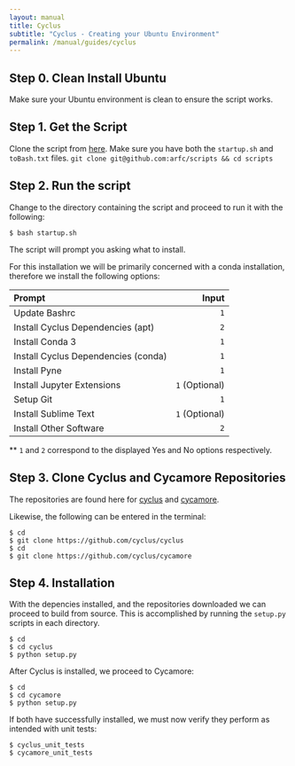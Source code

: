 ```yaml
---
layout: manual
title: Cyclus
subtitle: "Cyclus - Creating your Ubuntu Environment"
permalink: /manual/guides/cyclus
---
```


## Step 0. Clean Install Ubuntu
Make sure your Ubuntu environment is clean to ensure the script works.

## Step 1. Get the Script
Clone the script from [here](https://github.com/arfc/scripts). Make sure you have
both the `startup.sh` and `toBash.txt` files.
```git clone git@github.com:arfc/scripts && cd scripts```
## Step 2. Run the script
Change to the directory containing the script and proceed to run it with the following:
```
$ bash startup.sh
```
The script will prompt you asking what to install.

For this installation we will be primarily concerned with a conda installation, therefore we install
the following options:

| Prompt | Input |
|:-------|------:|
|Update Bashrc  |  ` 1`   |
|Install Cyclus Dependencies (apt) | `2` |
|Install Conda 3 | `1` |
|Install Cyclus Dependencies (conda) | `1` |
|Install Pyne | `1` |
|Install Jupyter Extensions | `1` (Optional) |
|Setup Git | `1` |
|Install Sublime Text | `1` (Optional) |
|Install Other Software | `2` |

** `1` and `2` correspond to the displayed Yes and No options respectively.

## Step 3. Clone Cyclus and Cycamore Repositories
The repositories are found here for [cyclus](https://github.com/cyclus/cyclus) and 
[cycamore](https://github.com/cyclus/cycamore).

Likewise, the following can be entered in the terminal:
```
$ cd
$ git clone https://github.com/cyclus/cyclus
$ cd
$ git clone https://github.com/cyclus/cycamore
```

## Step 4. Installation
With the depencies installed, and the repositories downloaded we can proceed to build from source.
This is accomplished by running the `setup.py` scripts in each directory.

```
$ cd
$ cd cyclus
$ python setup.py
```

After Cyclus is installed, we proceed to Cycamore:
```
$ cd
$ cd cycamore
$ python setup.py
```

If both have successfully installed, we must now verify they perform as intended with unit tests:
```
$ cyclus_unit_tests
$ cycamore_unit_tests
```
